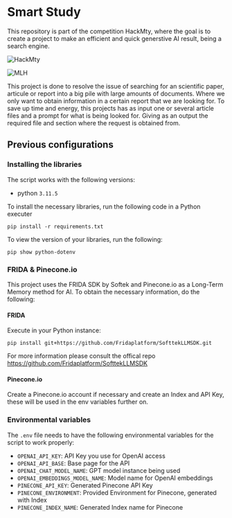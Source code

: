 # Smart Study

This repository is part of the competition HackMty, where the goal is to create a project to make an efficient and quick generstive AI result, being a search engine.

![HackMty](https://aistudio.blob.core.windows.net/random/AzureOpenAIKeys.png?sp=r&st=2023-09-23T21:32:41Z&se=2023-09-27T05:32:41Z&spr=https&sv=2022-11-02&sr=b&sig=LYMJH13tFL%2BKxf2Ku7pcrgvGAr4lPqFJ5xnwo8WqbxY%3D](https://www.google.com/url?sa=i&url=https%3A%2F%2Fhackmty.com%2F&psig=AOvVaw0cWkGM-bd5kr1G9qSvkjAT&ust=1695597390427000&source=images&cd=vfe&opi=89978449&ved=0CBEQjRxqFwoTCLiB-9LuwYEDFQAAAAAdAAAAABAE)https://www.google.com/url?sa=i&url=https%3A%2F%2Fhackmty.com%2F&psig=AOvVaw0cWkGM-bd5kr1G9qSvkjAT&ust=1695597390427000&source=images&cd=vfe&opi=89978449&ved=0CBEQjRxqFwoTCLiB-9LuwYEDFQAAAAAdAAAAABAE)

![MLH](https://aistudio.blob.core.windows.net/random/AzureOpenAIKeys.png?sp=r&st=2023-09-23T21:32:41Z&se=2023-09-27T05:32:41Z&spr=https&sv=2022-11-02&sr=b&sig=LYMJH13tFL%2BKxf2Ku7pcrgvGAr4lPqFJ5xnwo8WqbxY%3D](https://www.google.com/url?sa=i&url=https%3A%2F%2Fhackmty.com%2F&psig=AOvVaw0cWkGM-bd5kr1G9qSvkjAT&ust=1695597390427000&source=images&cd=vfe&opi=89978449&ved=0CBEQjRxqFwoTCLiB-9LuwYEDFQAAAAAdAAAAABAE)https://www.google.com/url?sa=i&url=https%3A%2F%2Fhackmty.com%2F&psig=AOvVaw0cWkGM-bd5kr1G9qSvkjAT&ust=1695597390427000&source=images&cd=vfe&opi=89978449&ved=0CBEQjRxqFwoTCLiB-9LuwYEDFQAAAAAdAAAAABAE](https://www.google.com/url?sa=i&url=https%3A%2F%2Fmlh.io%2F&psig=AOvVaw1bO1aKY3vk758MyfmWfqGX&ust=1695597488397000&source=images&cd=vfe&opi=89978449&ved=0CBAQjRxqFwoTCJi5zoHvwYEDFQAAAAAdAAAAABAE)https://www.google.com/url?sa=i&url=https%3A%2F%2Fmlh.io%2F&psig=AOvVaw1bO1aKY3vk758MyfmWfqGX&ust=1695597488397000&source=images&cd=vfe&opi=89978449&ved=0CBAQjRxqFwoTCJi5zoHvwYEDFQAAAAAdAAAAABAE)

This project is done to resolve the issue of searching for an scientific paper, articule or report into a big pile with large amounts of documents. Where we only want to obtain information in a certain report that we are looking for.
To save up time and energy, this projects has as input one or several article files and a prompt for what is being looked for. Giving as an output the required file and section where the request is obtained from.

## Previous configurations

### Installing the libraries

The script works with the following versions:
- python `3.11.5`

To install the necessary libraries, run the following code in a Python executer
``` CMD Commands
pip install -r requirements.txt
```

To view the version of your libraries, run the following:
``` CMD Commands
pip show python-dotenv
```

### FRIDA & Pinecone.io

This project uses the FRIDA SDK by Softek and Pinecone.io as a Long-Term Memory method for AI. To obtain the necessary information, do the following:

#### FRIDA

Execute in your Python instance:
``` CMD Commands
pip install git+https://github.com/Fridaplatform/SofttekLLMSDK.git
```
For more information please consult the offical repo https://github.com/Fridaplatform/SofttekLLMSDK

#### Pinecone.io

Create a Pinecone.io account if necessary and create an Index and API Key, these will be used in the env variables further on.

### Environmental variables

The `.env` file needs to have the following environmental variables for the script to work properly:
- `OPENAI_API_KEY`: API Key you use for OpenAI access
- `OPENAI_API_BASE`: Base page for the API
- `OPENAI_CHAT_MODEL_NAME`: GPT model instance being used
- `OPENAI_EMBEDDINGS_MODEL_NAME`: Model name for OpenAI embeddings
- `PINECONE_API_KEY`: Generated Pinecone API Key
- `PINECONE_ENVIRONMENT`: Provided Environment for Pinecone, generated with Index
- `PINECONE_INDEX_NAME`: Generated Index name for Pinecone
